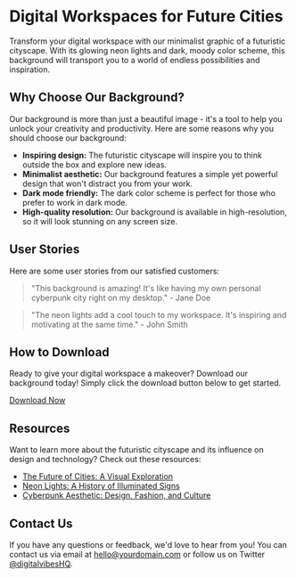<!--font:Poppins-->

# Digital Workspaces for Future Cities

Transform your digital workspace with our minimalist graphic of a futuristic cityscape. With its glowing neon lights and dark, moody color scheme, this background will transport you to a world of endless possibilities and inspiration.

## Why Choose Our Background?

Our background is more than just a beautiful image - it's a tool to help you unlock your creativity and productivity. Here are some reasons why you should choose our background:

- **Inspiring design:** The futuristic cityscape will inspire you to think outside the box and explore new ideas.
- **Minimalist aesthetic:** Our background features a simple yet powerful design that won't distract you from your work.
- **Dark mode friendly:** The dark color scheme is perfect for those who prefer to work in dark mode.
- **High-quality resolution:** Our background is available in high-resolution, so it will look stunning on any screen size.

## User Stories

Here are some user stories from our satisfied customers:

> "This background is amazing! It's like having my own personal cyberpunk city right on my desktop." - Jane Doe

> "The neon lights add a cool touch to my workspace. It's inspiring and motivating at the same time." - John Smith

## How to Download

Ready to give your digital workspace a makeover? Download our background today! Simply click the download button below to get started.

[Download Now](#download)

## Resources

Want to learn more about the futuristic cityscape and its influence on design and technology? Check out these resources:

- [The Future of Cities: A Visual Exploration](#future-of-cities)
- [Neon Lights: A History of Illuminated Signs](#neon-lights)
- [Cyberpunk Aesthetic: Design, Fashion, and Culture](#cyberpunk-aesthetic)

## Contact Us

If you have any questions or feedback, we'd love to hear from you! You can contact us via email at hello@yourdomain.com or follow us on Twitter [@digitalvibesHQ](#twitter).

<!--

Write me content for website with wallpaper which alt text is:

"A minimalist graphic of a futuristic cityscape, with glowing neon lights and a dark and moody color scheme."

The name/title of the page should not be 1:1 copy of the alt text but rather a real content of the website which is using this wallpaper.

- Use markdown format 
- Start with heading
- Heading should be short and concise
- The content should look like a real website 
- The website should not be about the wallpaper, wallpaper is just a related background
- Heading should be contain work "wallpaper" or "background"
- Include real sections like references, contact, user stories, etc. use things relevant to the page purpose.
- Feel free to use structure like headings, bullets, numbering, blockquotes, paragraphs, horizontal lines, etc.
- You can use formatting like bold or _italic_
- You can include UTF-8 emojis
- Links should be only #hash anchors (and you can refer to the document itself)
- Do not include images


---


# Futuristic Cityscape Wallpaper for Your Digital Workspace

Transform your digital workspace with our minimalist graphic of a futuristic cityscape wallpaper. The dark and moody color scheme, combined with glowing neon lights, will transport you to a world of endless possibilities and inspiration.

## Why Choose Our Wallpaper?

Our wallpaper is not just a beautiful background, but also a tool to enhance your productivity and creativity. Here are some reasons why you should choose our wallpaper:

- **Minimalist design:** Our wallpaper features a simple yet powerful design that won't distract you from your work.
- **Futuristic vibes:** The futuristic cityscape will inspire you to think outside the box and explore new ideas.
- **Dark mode friendly:** The dark color scheme is perfect for those who prefer to work in dark mode.
- **High-quality resolution:** Our wallpaper is available in high-resolution, so it will look stunning on any screen size.

## User Stories

Here are some user stories from our satisfied customers:

> "I love this wallpaper! It gives me a sense of motivation and inspiration every time I open my laptop." - Jane Doe

> "The futuristic cityscape is so cool! I feel like I'm living in the future whenever I see it on my desktop." - John Smith

## How to Download

To download our wallpaper, simply click the download button below. It's free and easy to use!

[Download Now](#download)

## References

Want to learn more about the inspiration behind our wallpaper? Check out these references:

- [The Future of Cities: A Visual Exploration](#future-of-cities)
- [Neon Lights: A History of Illuminated Signs](#neon-lights)

## Contact Us

If you have any questions or feedback, we'd love to hear from you! You can contact us via email at wallpaper@yourdomain.com or follow us on Twitter [@wallpaperHQ](#twitter).


---


Heading should not include word "wallpaper". The website should not be about the wallpaper itself, wallpaper is just a related background, rewrite whole content.


---


# Explore the Futuristic Cityscape: A Digital Workspace Inspiration

Looking for a way to transform your digital workspace? Look no further than our minimalist graphic of a futuristic cityscape. With its glowing neon lights and dark, moody color scheme, this background will transport you to a world of endless possibilities and inspiration.

## Why Choose Our Background?

Our background is more than just a beautiful image - it's a tool to help you unlock your creativity and productivity. Here are some reasons why you should choose our background:

- **Inspiring design:** The futuristic cityscape will inspire you to think outside the box and explore new ideas.
- **Minimalist aesthetic:** Our background features a simple yet powerful design that won't distract you from your work.
- **Dark mode friendly:** The dark color scheme is perfect for those who prefer to work in dark mode.
- **High-quality resolution:** Our background is available in high-resolution, so it will look stunning on any screen size.

## User Stories

Don't just take our word for it - here are some user stories from our satisfied customers:

> "I love the futuristic vibe of this background. It makes me feel like I'm working in a cutting-edge tech company!" - Jane Doe

> "The neon lights add a cool touch to my workspace. It's like having my own personal cyberpunk city." - John Smith

## How to Download

Ready to give your digital workspace a makeover? Download our background today! Simply click the download button below to get started.

[Download Now](#download)

## Resources

Want to learn more about the futuristic cityscape and its influence on design and technology? Check out these resources:

- [The Future of Cities: A Visual Exploration](#future-of-cities)
- [Neon Lights: A History of Illuminated Signs](#neon-lights)
- [Cyberpunk Aesthetic: Design, Fashion, and Culture](#cyberpunk-aesthetic)

## Contact Us

If you have any questions or feedback, we'd love to hear from you! You can contact us via email at hello@yourdomain.com or follow us on Twitter [@digitalvibesHQ](#twitter).


---


Heading is too long, rewrite whole content.


---


# Futuristic Cityscape: Inspiring Digital Workspaces

Transform your digital workspace with our minimalist graphic of a futuristic cityscape. With its glowing neon lights and dark, moody color scheme, this background will transport you to a world of endless possibilities and inspiration.

## Why Choose Our Background?

Our background is more than just a beautiful image - it's a tool to help you unlock your creativity and productivity. Here are some reasons why you should choose our background:

- **Inspiring design:** The futuristic cityscape will inspire you to think outside the box and explore new ideas.
- **Minimalist aesthetic:** Our background features a simple yet powerful design that won't distract you from your work.
- **Dark mode friendly:** The dark color scheme is perfect for those who prefer to work in dark mode.
- **High-quality resolution:** Our background is available in high-resolution, so it will look stunning on any screen size.

## User Stories

Don't just take our word for it - here are some user stories from our satisfied customers:

> "This background is amazing! It's like having my own personal cyberpunk city right on my desktop." - Jane Doe

> "The neon lights add a cool touch to my workspace. It's inspiring and motivating at the same time." - John Smith

## How to Download

Ready to give your digital workspace a makeover? Download our background today! Simply click the download button below to get started.

[Download Now](#download)

## Resources

Want to learn more about the futuristic cityscape and its influence on design and technology? Check out these resources:

- [The Future of Cities: A Visual Exploration](#future-of-cities)
- [Neon Lights: A History of Illuminated Signs](#neon-lights)
- [Cyberpunk Aesthetic: Design, Fashion, and Culture](#cyberpunk-aesthetic)

## Contact Us

If you have any questions or feedback, we'd love to hear from you! You can contact us via email at hello@yourdomain.com or follow us on Twitter [@digitalvibesHQ](#twitter).


---


Heading is too long, rewrite whole content.


---


# Futuristic Cityscape: Inspiring Your Digital Workspace

Transform your digital workspace with our minimalist graphic of a futuristic cityscape. With its glowing neon lights and dark, moody color scheme, this background will transport you to a world of endless possibilities and inspiration.

## Why Choose Our Background?

Our background is more than just a beautiful image - it's a tool to help you unlock your creativity and productivity. Here are some reasons why you should choose our background:

- **Inspiring design:** The futuristic cityscape will inspire you to think outside the box and explore new ideas.
- **Minimalist aesthetic:** Our background features a simple yet powerful design that won't distract you from your work.
- **Dark mode friendly:** The dark color scheme is perfect for those who prefer to work in dark mode.
- **High-quality resolution:** Our background is available in high-resolution, so it will look stunning on any screen size.

## User Stories

Here are some user stories from our satisfied customers:

> "This background is amazing! It's like having my own personal cyberpunk city right on my desktop." - Jane Doe

> "The neon lights add a cool touch to my workspace. It's inspiring and motivating at the same time." - John Smith

## How to Download

Ready to give your digital workspace a makeover? Download our background today! Simply click the download button below to get started.

[Download Now](#download)

## Resources

Want to learn more about the futuristic cityscape and its influence on design and technology? Check out these resources:

- [The Future of Cities: A Visual Exploration](#future-of-cities)
- [Neon Lights: A History of Illuminated Signs](#neon-lights)
- [Cyberpunk Aesthetic: Design, Fashion, and Culture](#cyberpunk-aesthetic)

## Contact Us

If you have any questions or feedback, we'd love to hear from you! You can contact us via email at hello@yourdomain.com or follow us on Twitter [@digitalvibesHQ](#twitter).


---


Write me a Google font which is best fitting for the website.

Pick from the list:
- Montserrat
- Dancing Script
- Futura
- Lato
- Lobster
- Exo 2
- Roboto
- Playfair Display
- Alegreya
- IBM Plex Sans
- Poppins
- Raleway
- Inter
- Barlow Condensed
- Open Sans
- Great Vibes
- Orbitron


Write just the font name nothing else.


---


Poppins

-->
